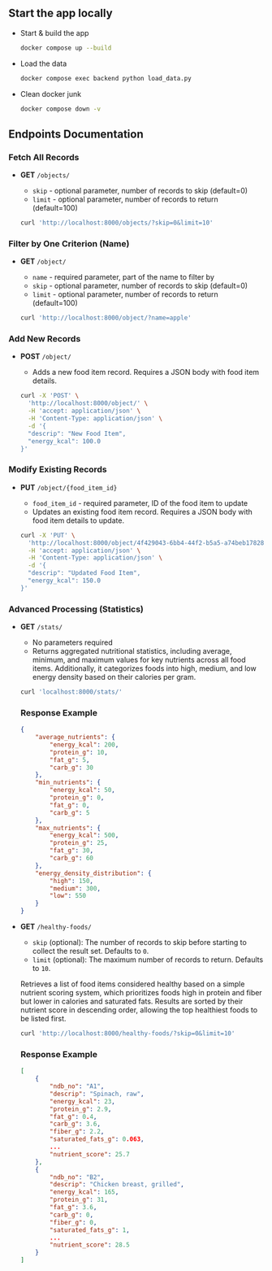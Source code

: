## Start the app locally
- Start & build the app
    ```sh
    docker compose up --build
    ```

- Load the data
    ```sh
    docker compose exec backend python load_data.py
    ``` 

- Clean docker junk
    ```sh
    docker compose down -v
    ```

## Endpoints Documentation

### Fetch All Records

- **GET** `/objects/`
    - `skip` - optional parameter, number of records to skip (default=0)
    - `limit` - optional parameter, number of records to return (default=100)

    ```sh
    curl 'http://localhost:8000/objects/?skip=0&limit=10'
    ```

### Filter by One Criterion (Name)

- **GET** `/object/`
    - `name` - required parameter, part of the name to filter by
    - `skip` - optional parameter, number of records to skip (default=0)
    - `limit` - optional parameter, number of records to return (default=100)

    ```sh
    curl 'http://localhost:8000/object/?name=apple'
    ```

### Add New Records

- **POST** `/object/`
    - Adds a new food item record. Requires a JSON body with food item details.

    ```sh
    curl -X 'POST' \
      'http://localhost:8000/object/' \
      -H 'accept: application/json' \
      -H 'Content-Type: application/json' \
      -d '{
      "descrip": "New Food Item",
      "energy_kcal": 100.0
    }'
    ```

### Modify Existing Records

- **PUT** `/object/{food_item_id}`
    - `food_item_id` - required parameter, ID of the food item to update
    - Updates an existing food item record. Requires a JSON body with food item details to update.

    ```sh
    curl -X 'PUT' \
      'http://localhost:8000/object/4f429043-6bb4-44f2-b5a5-a74beb17828e' \
      -H 'accept: application/json' \
      -H 'Content-Type: application/json' \
      -d '{
      "descrip": "Updated Food Item",
      "energy_kcal": 150.0
    }'
    ```

### Advanced Processing (Statistics)

- **GET** `/stats/`
    - No parameters required
    - Returns aggregated nutritional statistics, including average, minimum, and maximum values for key nutrients across all food items. Additionally, it categorizes foods into high, medium, and low energy density based on their calories per gram.

    ```sh
    curl 'localhost:8000/stats/'
    ```

    ### Response Example

    ```json
    {
        "average_nutrients": {
            "energy_kcal": 200,
            "protein_g": 10,
            "fat_g": 5,
            "carb_g": 30
        },
        "min_nutrients": {
            "energy_kcal": 50,
            "protein_g": 0,
            "fat_g": 0,
            "carb_g": 5
        },
        "max_nutrients": {
            "energy_kcal": 500,
            "protein_g": 25,
            "fat_g": 30,
            "carb_g": 60
        },
        "energy_density_distribution": {
            "high": 150,
            "medium": 300,
            "low": 550
        }
    }
    ```

- **GET** `/healthy-foods/`
    - `skip` (optional): The number of records to skip before starting to collect the result set. Defaults to `0`.
    - `limit` (optional): The maximum number of records to return. Defaults to `10`.
    
    Retrieves a list of food items considered healthy based on a simple nutrient scoring system, which prioritizes foods high in protein and fiber but lower in calories and saturated fats. Results are sorted by their nutrient score in descending order, allowing the top healthiest foods to be listed first.

    ```sh
    curl 'http://localhost:8000/healthy-foods/?skip=0&limit=10'
    ```
    
    ### Response Example

    ```json
    [
        {
            "ndb_no": "A1",
            "descrip": "Spinach, raw",
            "energy_kcal": 23,
            "protein_g": 2.9,
            "fat_g": 0.4,
            "carb_g": 3.6,
            "fiber_g": 2.2,
            "saturated_fats_g": 0.063,
            ...
            "nutrient_score": 25.7
        },
        {
            "ndb_no": "B2",
            "descrip": "Chicken breast, grilled",
            "energy_kcal": 165,
            "protein_g": 31,
            "fat_g": 3.6,
            "carb_g": 0,
            "fiber_g": 0,
            "saturated_fats_g": 1,
            ...
            "nutrient_score": 28.5
        }
    ]
    ```
